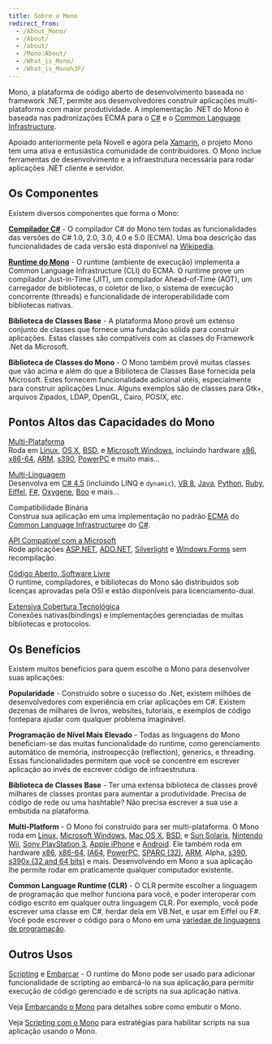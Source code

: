```yaml
---
title: Sobre o Mono
redirect_from:
  - /About_Mono/
  - /About/
  - /about/
  - /Mono:About/
  - /What_is_Mono/
  - /What_is_Mono%3F/
---
```


Mono, a plataforma de código aberto de desenvolvimento baseada no framework .NET, permite aos desenvolvedores construir aplicações multi-plataforma com maior produtividade. A implementação .NET do Mono é baseada nas padronizações ECMA para o [C#](http://www.ecma-international.org/publications/standards/Ecma-334.htm) e o [Common Language Infrastructure](http://www.ecma-international.org/publications/standards/Ecma-335.htm).

Apoiado anteriormente pela Novell e agora pela [Xamarin](http://xamarin.com/), o projeto Mono tem uma ativa e entusiástica comunidade de contribuidores. O Mono inclue ferramentas de desenvolvimento e a infraestrutura necessária para rodar aplicações .NET cliente e servidor.

Os Componentes
--------------

Existem diversos componentes que forma o Mono:

**[Compilador C#](/docs/about-mono/languages/csharp/)** - O compilador C# do Mono tem todas as funcionalidades das versões do C# 1.0, 2.0, 3.0, 4.0 e 5.0 (ECMA). Uma boa descrição das funcionalidades de cada versão está disponível na [Wikipedia](http://en.wikipedia.org/wiki/C_Sharp_%28programming_language%29#Versions).

**[Runtime do Mono](/docs/advanced/runtime/)** - O runtime (ambiente de execução) implementa a Common Language Infrastructure (CLI) do ECMA. O runtime prove um compilador Just-in-Time (JIT), um compilador Ahead-of-Time (AOT), um carregador de bibliotecas, o coletor de lixo, o sistema de execução concorrente (threads) e funcionalidade de interoperabilidade com bibliotecas nativas.

**Biblioteca de Classes Base** - A plataforma Mono provê um extenso conjunto de classes que fornece uma fundação sólida para construir aplicações. Estas classes são compatíveis com as classes do Framework .Net da Microsoft.

**Biblioteca de Classes do Mono** - O Mono também provê muitas classes que vão acima e além do que a Biblioteca de Classes Base fornecida pela Microsoft. Estes fornecem funcionalidade adicional utéis, especialmente para construir aplicações Linux. Alguns exemplos são de classes para Gtk+, arquivos Zipados, LDAP, OpenGL, Cairo, POSIX, etc.

Pontos Altos das Capacidades do Mono
------------------------------------

[Multi-Plataforma](/docs/about-mono/supported-platforms/)<br/>
Roda em [Linux](/docs/about-mono/supported-platforms/linux/), [OS X](/docs/about-mono/supported-platforms/osx/), [BSD](/docs/about-mono/supported-platforms/bsd/), e [Microsoft Windows](/docs/getting-started/install/windows/), incluindo hardware [x86](/docs/about-mono/supported-platforms/x86/), [x86-64](/docs/about-mono/supported-platforms/amd64/), [ARM](/docs/about-mono/supported-platforms/arm/), [s390](/docs/about-mono/supported-platforms/s390/), [PowerPC](/docs/about-mono/supported-platforms/powerpc/) e muito mais...

[Multi-Linguagem](/docs/about-mono/languages/)<br/>
Desenvolva em [C# 4.5](/docs/about-mono/languages/csharp/) (incluindo LINQ e `dynamic`), [VB 8](/docs/about-mono/languages/visualbasic/), [Java](/docs/about-mono/languages/java/), [Python](/archived/python "Python"), [Ruby](http://www.ironruby.net/), [Eiffel](http://www.eiffel.com/), [F#](http://research.microsoft.com/fsharp/), [Oxygene](http://remobjects.com/oxygene), [Boo](http://pt.wikipedia.org/wiki/Boo) e mais...

Compatibilidade Binária<br/>
Construa sua aplicação em uma implementação no padrão [ECMA](/docs/about-mono/languages/ecma/) do [Common Language Infrastructure](/docs/advanced/runtime/)e do [C#](/docs/about-mono/languages/csharp/).

[API Compatível com a Microsoft](/docs/getting-started/application-portability/)<br/>
Rode aplicações [ASP.NET](/docs/web/aspnet/), [ADO.NET](/docs/database-access/adonet/), [Silverlight](/docs/web/moonlight/) e [Windows.Forms](/docs/gui/winforms/) sem recompilação.

[Código Aberto, Software Livre](/docs/faq/licensing/)<br/>
O runtime, compiladores, e bibliotecas do Mono são distribuidos sob licenças aprovadas pela OSI e estão disponíveis para licenciamento-dual.

[Extensiva Cobertura Tecnológica](/docs/about-mono/plans/)<br/>
Conexões nativas(bindings) e implementações gerenciadas de muitas bibliotecas e protocolos.

Os Benefícios
-------------

Existem muitos benefícios para quem escolhe o Mono para desenvolver suas aplicações:

**Popularidade** - Construido sobre o sucesso do .Net, existem milhões de desenvolvedores com experiência em criar aplicações em C#. Existem dezenas de milhares de livros, websites, tutoriais, e exemplos de código fontepara ajudar com qualquer problema imaginável.

**Programação de Nível Mais Elevado** - Todas as linguagens do Mono beneficiam-se das muitas funcionalidade do runtime, como gerenciamento automático de memória, instrospecção (reflection), generics, e threading. Essas funcionalidades permitem que você se concentre em escrever aplicação ao invés de escrever código de infraestrutura.

**Biblioteca de Classes Base** - Ter uma extensa biblioteca de classes provê milhares de classes prontas para aumentar a produtividade. Precisa de código de rede ou uma hashtable? Não precisa escrever a sua use a embutida na plataforma.

**Multi-Platform** - O Mono foi construido para ser multi-plataforma. O Mono roda em [Linux](/docs/about-mono/supported-platforms/linux/), [Microsoft Windows](/docs/getting-started/install/windows/), [Mac OS X](/docs/about-mono/supported-platforms/osx/), [BSD](/docs/about-mono/supported-platforms/bsd/), e [Sun Solaris](/docs/about-mono/supported-platforms/solaris/), [Nintendo Wii](/docs/about-mono/supported-platforms/wii/), [Sony PlayStation 3](/docs/about-mono/supported-platforms/playstation3/), [Apple iPhone](/docs/about-mono/supported-platforms/iphone/) e [Android](/docs/about-mono/supported-platforms/android/). Ele também roda em hardware [x86](/docs/about-mono/supported-platforms/x86/), [x86-64](/docs/about-mono/supported-platforms/amd64/), [IA64](/docs/about-mono/supported-platforms/ia64/), [PowerPC](/docs/about-mono/supported-platforms/powerpc/), [SPARC (32)](/docs/about-mono/supported-platforms/sparc/), [ARM](/docs/about-mono/supported-platforms/arm/), Alpha, [s390, s390x (32 and 64 bits)](/docs/about-mono/supported-platforms/s390/) e mais. Desenvolvendo em Mono a sua aplicação lhe permite rodar em praticamente qualquer computador existente.

**Common Language Runtime (CLR)** - O CLR permite escolher a linguagem de programação que melhor funciona para você, e poder interoperar com código escrito em qualquer outra linguagem CLR. Por exemplo, você pode escrever uma classe em C#, herdar dela em VB.Net, e usar em Eiffel ou F#. Você pode escrever o código para o Mono em uma [variedae de linguagens de programação](/docs/about-mono/languages/).

Outros Usos
-----------

[Scripting](/docs/advanced/embedding/scripting/) e [Embarcar](/docs/advanced/embedding/) - O runtime do Mono pode ser usado para adicionar funcionalidade de scripting ao embarcá-lo na sua aplicação,para permitir execução de código gerenciado e de scripts na sua aplicação nativa.

Veja [Embarcando o Mono](/docs/advanced/embedding/) para detalhes sobre como embutir o Mono.

Veja [Scripting com o Mono](/docs/advanced/embedding/scripting/) para estratégias para habilitar scripts na sua aplicação usando o Mono.
